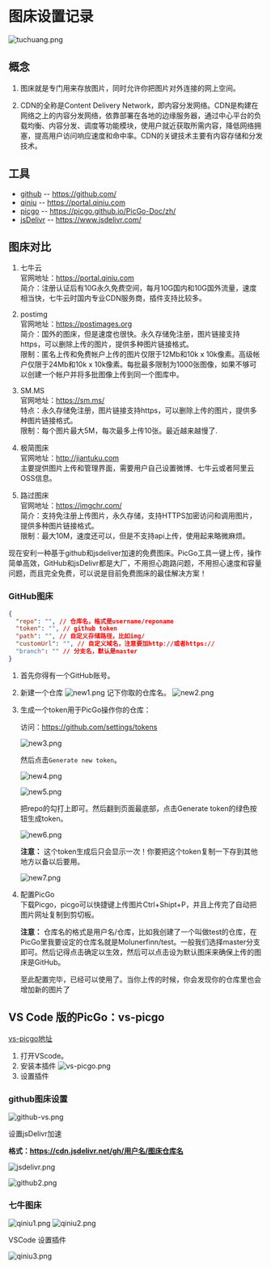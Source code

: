 # 图床设置记录

![tuchuang.png](http://img.isundae.cn/tuchuang.png)

## 概念

1. 图床就是专门用来存放图片，同时允许你把图片对外连接的网上空间。

2. CDN的全称是Content Delivery Network，即内容分发网络。CDN是构建在网络之上的内容分发网络，依靠部署在各地的边缘服务器，通过中心平台的负载均衡、内容分发、调度等功能模块，使用户就近获取所需内容，降低网络拥塞，提高用户访问响应速度和命中率。CDN的关键技术主要有内容存储和分发技术。

## 工具
- [github](https://github.com/) -- https://github.com/
- [qiniu](https://portal.qiniu.com) -- https://portal.qiniu.com
- [picgo](https://picgo.github.io/PicGo-Doc/zh/) -- https://picgo.github.io/PicGo-Doc/zh/
- [jsDelivr](https://www.jsdelivr.com/) -- https://www.jsdelivr.com/



## 图床对比

1. 七牛云   
官网地址：https://portal.qiniu.com     
简介：注册认证后有10G永久免费空间，每月10G国内和10G国外流量，速度相当快，七牛云时国内专业CDN服务商，插件支持比较多。

2. postimg   
官网地址：https://postimages.org   
简介：国外的图床，但是速度也很快。永久存储免注册，图片链接支持https，可以删除上传的图片，提供多种图片链接格式。   
限制：匿名上传和免费帐户上传的图片仅限于12Mb和10k x 10k像素。高级帐户仅限于24Mb和10k x 10k像素。每批最多限制为1000张图像，如果不够可以创建一个帐户并将多批图像上传到同一个图库中。

3. SM.MS   
官网地址：https://sm.ms/   
特点：永久存储免注册，图片链接支持https，可以删除上传的图片，提供多种图片链接格式。   
限制：每个图片最大5M，每次最多上传10张。最近越来越慢了.

4. 极简图床   
官网地址：http://jiantuku.com   
主要提供图片上传和管理界面，需要用户自己设置微博、七牛云或者阿里云OSS信息。

5. 路过图床   
官网地址：https://imgchr.com/   
简介：支持免注册上传图片，永久存储，支持HTTPS加密访问和调用图片，提供多种图片链接格式。   
限制：最大10M，速度还可以，但是不支持api上传，使用起来略微麻烦。

现在安利一种基于github和jsdeliver加速的免费图床。PicGo工具一键上传，操作简单高效，GitHub和jsDelivr都是大厂，不用担心跑路问题，不用担心速度和容量问题，而且完全免费，可以说是目前免费图床的最佳解决方案！

### GitHub图床
```json
{
  "repo": "", // 仓库名，格式是username/reponame
  "token": "", // github token
  "path": "", // 自定义存储路径，比如img/
  "customUrl": "", // 自定义域名，注意要加http://或者https://
  "branch": "" // 分支名，默认是master
}
```
1. 首先你得有一个GitHub账号。

2. 新建一个仓库
   ![new1.png](http://img.isundae.cn/new1.png)
   记下你取的仓库名。
   ![new2.png](http://img.isundae.cn/new2.png)
   

3. 生成一个token用于PicGo操作你的仓库：

   访问：https://github.com/settings/tokens

   ![new3.png](http://img.isundae.cn/new3.png)

   然后点击`Generate new token`。

   ![new4.png](http://img.isundae.cn/new4.png)

   ![new5.png](http://img.isundae.cn/new5.png)

   把repo的勾打上即可。然后翻到页面最底部，点击Generate token的绿色按钮生成token。



   ![new6.png](http://img.isundae.cn/new6.png)

    **注意：** 这个token生成后只会显示一次！你要把这个token复制一下存到其他地方以备以后要用。

   ![new7.png](http://img.isundae.cn/new7.png)


4. 配置PicGo   
   下载Picgo，picgo可以快捷键上传图片Ctrl+Shipt+P，并且上传完了自动把图片网址复制到剪切板。

   **注意：** 仓库名的格式是用户名/仓库，比如我创建了一个叫做test的仓库，在PicGo里我要设定的仓库名就是Molunerfinn/test。一般我们选择master分支即可。然后记得点击确定以生效，然后可以点击设为默认图床来确保上传的图床是GitHub。


   至此配置完毕，已经可以使用了。当你上传的时候，你会发现你的仓库里也会增加新的图片了


## VS Code 版的PicGo：vs-picgo   
[vs-picgo地址](https://github.com/PicGo/vs-picgo)

1. 打开VScode。
2. 安装本插件
   ![vs-picgo.png](http://img.isundae.cn/vs-picgo.png)
3. 设置插件   
   
### github图床设置   

   ![github-vs.png](http://img.isundae.cn/github-vs.png)
   
   设置jsDelivr加速

   **格式：https://cdn.jsdelivr.net/gh/用户名/图床仓库名**

   ![jsdelivr.png](http://img.isundae.cn/jsdelivr.png)

   ![github2.png](http://img.isundae.cn/github2.png)

### 七牛图床   
   
   ![qiniu1.png](http://img.isundae.cn/qiniu1.png)
   ![qiniu2.png](http://img.isundae.cn/qiniu2.png)
   
   VSCode 设置插件

   ![qiniu3.png](http://img.isundae.cn/qiniu3.png)
